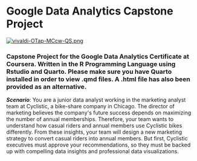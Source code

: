 # Google Data Analytics Capstone Project

[![vivaldi-OTap-MCcw-QS.png](https://i.postimg.cc/vZt1tWbW/vivaldi-OTap-MCcw-QS.png)](https://postimg.cc/jDCdsnW5)

### Capstone Project for the Google Data Analytics Certificate at Coursera. Written in the R Programming Language using Rstudio and Quarto. Please make sure you have Quarto installed in order to view .qmd files. A .html file has also been provided as an alternative.

***Scenario***: You are a junior data analyst working in the marketing analyst team at Cyclistic, a bike-share company in Chicago. The director of marketing believes the company's future success depends on maximizing the number of annual memberships. Therefore, your team wants to understand how casual riders and annual members use Cyclistic bikes differently. From these insights, your team will design a new marketing strategy to convert casual riders into annual members. But first, Cyclistic executives must approve your recommendations, so they must be backed up with compelling data insights and professional data visualizations.

